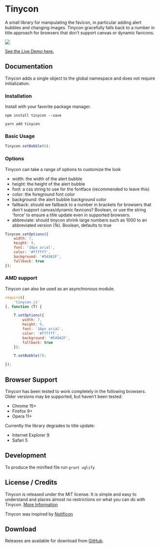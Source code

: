 # Tinycon

A small library for manipulating the favicon, in particular adding alert bubbles and changing images. Tinycon gracefully falls back to a number in title approach for browsers that don't support canvas or dynamic favicons.

<img src="https://github.com/tommoor/tinycon/blob/master/examples/screenshot.png?raw=true" />

<a href="http://tommoor.github.com/tinycon/">See the Live Demo here.</a>

## Documentation

Tinycon adds a single object to the global namespace and does not require initialization.


### Installation

Install with your favorite package manager.

```
npm install tinycon --save
```
```
yarn add tinycon
```

### Basic Usage

```javascript
Tinycon.setBubble(6);
```

### Options

Tinycon can take a range of options to customize the look

* width: the width of the alert bubble
* height: the height of the alert bubble
* font: a css string to use for the fontface (recommended to leave this)
* color: the foreground font color
* background: the alert bubble background color
* fallback: should we fallback to a number in brackets for browsers that don't support canvas/dynamic favicons? Boolean, or use the string 'force' to ensure a title update even in supported browsers.
* abbreviate: should tinycon shrink large numbers such as 1000 to an abbreviated version (1k). Boolean, defaults to true

```javascript
Tinycon.setOptions({
	width: 7,
	height: 9,
	font: '10px arial',
	color: '#ffffff',
	background: '#549A2F',
	fallback: true
});
```

### AMD support

Tinycon can also be used as an asynchronous module.

```javascript
require([
	'tinycon.js'
], function (T) {

	T.setOptions({
		width: 7,
		height: 9,
		font: '10px arial',
		color: '#ffffff',
		background: '#549A2F',
		fallback: true
	});

	T.setBubble(7);

});
```

## Browser Support

Tinycon has been tested to work completely in the following browsers. Older versions may be supported, but haven't been tested:

* Chrome 15+
* Firefox 9+
* Opera 11+

Currently the library degrades to title update:

* Internet Explorer 9
* Safari 5


## Development

To produce the minified file run `grunt uglify`


## License / Credits

Tinycon is released under the MIT license. It is simple and easy to understand and places almost no restrictions on what you can do with Tinycon.
[More Information](http://en.wikipedia.org/wiki/MIT_License)

Tinycon was inspired by [Notificon](https://github.com/makeable/Notificon)


## Download

Releases are available for download from
[GitHub](http://github.com/tommoor/tinycon/downloads).
